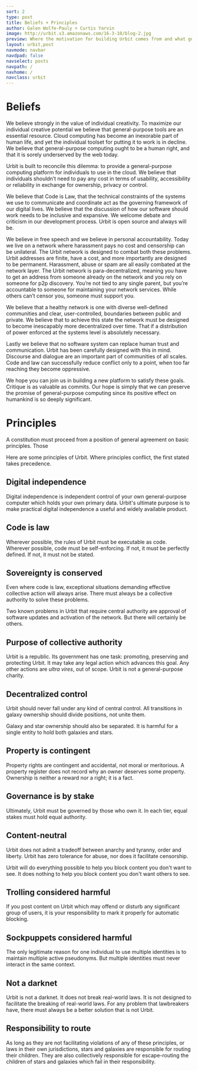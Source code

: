 ```yaml
---
sort: 2
type: post
title: Beliefs + Principles
author: Galen Wolfe-Pauly + Curtis Yarvin
image: http://urbit.s3.amazonaws.com/16-3-10/blog-2.jpg
preview: Where the motivation for building Urbit comes from and what guides its forward progress.  
layout: urbit,post
navmode: navbar
navdpad: false
navselect: posts
navpath: /
navhome: /
navclass: urbit
---
```


# Beliefs

We believe strongly in the value of individual creativity.  To
maximize our individual creative potential we believe that
general-purpose tools are an essential resource.  Cloud computing has
become an inexorable part of human life, and yet the individual
toolset for putting it to work is in decline.  We believe that
general-purpose computing ought to be a human right, and that it is
sorely underserved by the web today.

Urbit is built to reconcile this dilemma: to provide a general-purpose
computing platform for individuals to use in the cloud.  We believe
that individuals shouldn’t need to pay any cost in terms of usability,
accessibility or reliability in exchange for ownership, privacy or
control.  

We believe that Code is Law, that the technical constraints of the
systems we use to communicate and coordinate act as the governing
framework of our digital lives.  We believe that the discussion of how
our software should work needs to be inclusive and expansive.  We
welcome debate and criticism in our development process.  Urbit is
open source and always will be.

We believe in free speech and we believe in personal accountability.
Today we live on a network where harassment pays no cost and
censorship can be unilateral.  The Urbit network is designed to combat
both these problems.  Urbit addresses are finite, have a cost, and
more importantly are designed to be permanent.  Harassment, abuse or
spam are all easily combated at the network layer.  The Urbit network
is para-decentralized, meaning you have to get an address from someone
already on the network and you rely on someone for p2p discovery.
You’re not tied to any single parent, but you’re accountable to
someone for maintaining your network services.  While others can’t
censor you, someone must support you.

We believe that a healthy network is one with diverse well-defined
communities and clear, user-controlled, boundaries between public and
private.  We believe that to achieve this state the network must be
designed to become inescapably more decentralized over time.  That if
a distribution of power enforced at the systems level is absolutely
necessary.  

Lastly we believe that no software system can replace human trust and
communication.  Urbit has been carefully designed with this in mind.
Discourse and dialogue are an important part of communities of all
scales.  Code and law can successfully reduce conflict only to a
point, when too far reaching they become oppressive.  

We hope you can join us in building a new platform to satisfy these
goals.  Critique is as valuable as commits.  Our hope is simply that
we can preserve the promise of general-purpose computing since its
positive effect on humankind is so deeply significant.

# Principles

A constitution must proceed from a position of general agreement
on basic principles.  Those

Here are some principles of Urbit.  Where principles conflict,
the first stated takes precedence.

## Digital independence

Digital independence is independent control of your own
general-purpose computer which holds your own primary data.
Urbit's ultimate purpose is to make practical digital
independence a useful and widely available product.

## Code is law

Wherever possible, the rules of Urbit must be executable as code.
Wherever possible, code must be self-enforcing.  If not, it must
be perfectly defined.  If not, it must not be stated.

## Sovereignty is conserved

Even where code is law, exceptional situations demanding
effective collective action will always arise.  There must
always be a collective authority to solve these problems.

Two known problems in Urbit that require central authority are
approval of software updates and activation of the network.  But
there will certainly be others.

## Purpose of collective authority

Urbit is a republic.  Its government has one task: promoting,
preserving and protecting Urbit.  It may take any legal action
which advances this goal.  Any other actions are *ultra vires*,
out of scope.  Urbit is not a general-purpose charity.

## Decentralized control

Urbit should never fall under any kind of central control.  All
transitions in galaxy ownership should divide positions, not
unite them.

Galaxy and star ownership should also be separated.  It is
harmful for a single entity to hold both galaxies and stars.

## Property is contingent

Property rights are contingent and accidental, not moral or
meritorious.  A property register does not record why an owner
deserves some property.  Ownership is neither a reward nor a
right; it is a fact.

## Governance is by stake

Ultimately, Urbit must be governed by those who own it.  In each
tier, equal stakes must hold equal authority.

## Content-neutral

Urbit does not admit a tradeoff between anarchy and tyranny,
order and liberty.  Urbit has zero tolerance for abuse, nor does
it facilitate censorship.

Urbit will do everything possible to help you block content you
don't want to see.  It does nothing to help you block content you
don't want others to see.

## Trolling considered harmful

If you post content on Urbit which may offend or disturb any
significant group of users, it is your responsibility to mark it
properly for automatic blocking.

## Sockpuppets considered harmful

The only legitimate reason for one individual to use multiple
identities is to maintain multiple active pseudonyms.  But
multiple identities must never interact in the same context.

## Not a darknet

Urbit is not a darknet.  It does not break real-world laws.  It
is not designed to facilitate the breaking of real-world laws.
For any problem that lawbreakers have, there must always be a
better solution that is not Urbit.

## Responsibility to route

As long as they are not facilitating violations of any of these
principles, or laws in their own jurisdictions, stars and
galaxies are responsible for routing their children.  They are
also collectively responsible for escape-routing the children of
stars and galaxies which fail in their responsibility.
